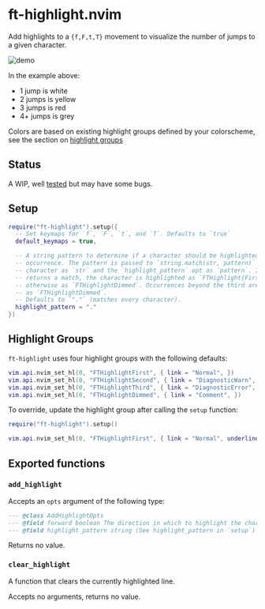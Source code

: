 # ft-highlight.nvim

Add highlights to a `{f,F,t,T}` movement to visualize the number of jumps to a given character.

![demo](https://elanmed.dev/nvim-plugins/ft-highlight.png)

In the example above:
- 1 jump is white
- 2 jumps is yellow
- 3 jumps is red
- 4+ jumps is grey

Colors are based on existing highlight groups defined by your colorscheme, see the section
on [highlight groups](#highlight-groups)

## Status
 
A WIP, well [tested](https://github.com/ElanMedoff/ft-highlight.nvim/tree/master/tests) but may have some bugs.

## Setup

```lua
require("ft-highlight").setup({
  -- Set keymaps for `f`, `F`, `t`, and `T`. Defaults to `true`
  default_keymaps = true, 

  -- A string pattern to determine if a character should be highlighted according to its 
  -- occurrence. The pattern is passed to `string.match(str, pattern)` with the current 
  -- character as `str` and the `highlight_pattern` opt as `pattern`. If `string.match` 
  -- returns a match, the character is highlighted as `FTHighlight{First,Second,Third}`, 
  -- otherwise as `FTHighlightDimmed`. Occurrences beyond the third are also highlighted 
  -- as `FTHighlightDimmed`. 
  -- Defaults to `"."` (matches every character).
  highlight_pattern = "."
})
```

## Highlight Groups

`ft-highlight` uses four highlight groups with the following defaults:

```lua
vim.api.nvim_set_hl(0, "FTHighlightFirst", { link = "Normal", })
vim.api.nvim_set_hl(0, "FTHighlightSecond", { link = "DiagnosticWarn", })
vim.api.nvim_set_hl(0, "FTHighlightThird", { link = "DiagnosticError", })
vim.api.nvim_set_hl(0, "FTHighlightDimmed", { link = "Comment", })
```

To override, update the highlight group after calling the `setup` function:

```lua
require("ft-highlight").setup()

vim.api.nvim_set_hl(0, "FTHighlightFirst", { link = "Normal", underline = true })
```

## Exported functions

### `add_highlight`

Accepts an `opts` argument of the following type:

```lua
--- @class AddHighlightOpts
--- @field forward boolean The direction in which to highlight the char occurrences
--- @field highlight_pattern string (See highlight_pattern in `setup`)
```

Returns no value.

### `clear_highlight`

A function that clears the currently highlighted line.

Accepts no arguments, returns no value.
